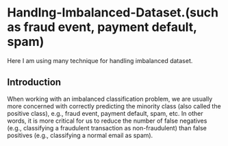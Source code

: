 # Handlng-Imbalanced-Dataset.(such as fraud event, payment default, spam)
Here I am using many technique for handling imbalanced dataset.


## Introduction
When working with an imbalanced classification problem, we are usually more concerned with correctly predicting the minority class (also called the positive class), e.g., fraud event, payment default, spam, etc. In other words, it is more critical for us to reduce the number of false negatives (e.g., classifying a fraudulent transaction as non-fraudulent) than false positives (e.g., classifying a normal email as spam).




